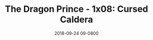 ---
layout: entry.pug
title: "The Dragon Prince - 1x08: Cursed Caldera"
date: 2018-09-24 09-0800
publishDate: 2018-12-31T00:00:00 -0800
broadcastDate: 2017-09-14 09-0800
categories: watchthroughs the-dragon-prince dragon-prince tdp
draft: true
---